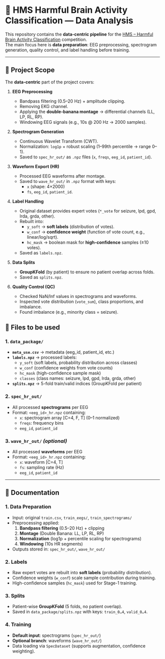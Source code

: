 # 🧠 HMS Harmful Brain Activity Classification — Data Analysis

This repository contains the **data-centric pipeline** for the [HMS – Harmful Brain Activity Classification](https://www.kaggle.com/competitions/hms-harmful-brain-activity-classification) competition.  
The main focus here is **data preparation**: EEG preprocessing, spectrogram generation, quality control, and label handling before training.

---

## 📌 Project Scope
The **data-centric** part of the project covers:

1. **EEG Preprocessing**  
   - Bandpass filtering (0.5–20 Hz) + amplitude clipping.  
   - Removing EKG channel.  
   - Applying the **double-banana montage** → differential channels (LL, LP, RL, RP).  
   - Windowing EEG signals (e.g., 10s @ 200 Hz → 2000 samples).  

2. **Spectrogram Generation**  
   - Continuous Wavelet Transform (CWT).  
   - Normalization: `log1p` + robust scaling (1–99th percentile → range 0–1).  
   - Saved to `spec_hr_out/` as `.npz` files (`x`, `freqs`, `eeg_id`, `patient_id`).  

3. **Waveform Export (HR)**  
   - Processed EEG waveforms after montage.  
   - Saved to `wave_hr_out/` in `.npz` format with keys:  
     - `x` (shape: 4×2000)  
     - `fs`, `eeg_id`, `patient_id`.  

4. **Label Handling**  
   - Original dataset provides expert votes (`*_vote` for seizure, lpd, gpd, lrda, grda, other).  
   - Rebuilt into:  
     - `y_soft` → **soft labels** (distribution of votes).  
     - `w_conf` → **confidence weight** (function of vote count, e.g., linear/log/sqrt).  
     - `hc_mask` → boolean mask for **high-confidence** samples (≥10 votes).  
   - Saved as `labels.npz`.  

5. **Data Splits**  
   - **GroupKFold** (by patient) to ensure no patient overlap across folds.  
   - Saved as `splits.npz`.
  

6. **Quality Control (QC)**  
   - Checked NaN/Inf values in spectrograms and waveforms.  
   - Inspected vote distribution (`vote_sum`), class proportions, and imbalance.  
   - Found imbalance (e.g., minority class = seizure).  

## 📂 Files to be used

### 1. `data_package/`
- **`meta_use.csv`** → metadata (eeg_id, patient_id, etc.)
- **`labels.npz`** → processed labels:
  - `y_soft` (soft labels, probability distribution across classes)  
  - `w_conf` (confidence weights from vote counts)  
  - `hc_mask` (high-confidence sample mask)  
  - `classes` (class names: seizure, lpd, gpd, lrda, grda, other)  
- **`splits.npz`** → 5-fold train/valid indices (GroupKFold per patient)

### 2. `spec_hr_out/`
- All processed **spectrograms** per EEG  
- Format: `<eeg_id>_hr.npz` containing:
  - `x`: spectrogram array [C=4, F, T] (0–1 normalized)  
  - `freqs`: frequency bins  
  - `eeg_id`, `patient_id`  

### 3. `wave_hr_out/` *(optional)*
- All processed **waveforms** per EEG  
- Format: `<eeg_id>_hr.npz` containing:
  - `x`: waveform [C=4, T]  
  - `fs`: sampling rate (Hz)  
  - `eeg_id`, `patient_id`  

---

## 📘 Documentation

### 1. Data Preparation
- Input: original `train.csv`, `train_eegs/`, `train_spectrograms/`  
- Preprocessing applied:
  1. **Bandpass filtering** (0.5–20 Hz) + clipping  
  2. **Montage** (Double Banana: LL, LP, RL, RP)  
  3. **Normalization** (log1p + percentile scaling for spectrograms)  
  4. **Windowing** (10s HR segments)  
- Outputs stored in: `spec_hr_out/`, `wave_hr_out/`

### 2. Labels
- Raw expert votes are rebuilt into **soft labels** (probability distribution).  
- Confidence weights (`w_conf`) scale sample contribution during training.  
- High-confidence samples (`hc_mask`) used for Stage-1 training.

### 3. Splits
- Patient-wise **GroupKFold** (5 folds, no patient overlap).  
- Saved in `data_package/splits.npz` with keys: `train_0…4`, `valid_0…4`.

### 4. Training
- **Default input**: spectrograms (`spec_hr_out/`)  
- **Optional branch**: waveforms (`wave_hr_out/`)  
- Data loading via `SpecDataset` (supports augmentation, confidence weighting).  

